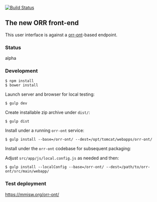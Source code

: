 [![Build Status](https://travis-ci.org/mmisw/orr-portal.svg?branch=master)](https://travis-ci.org/mmisw/orr-portal)

## The new ORR front-end

This user interface is against a
[orr-ont](https://github.com/mmisw/orr-ont)-based endpoint.

### Status

alpha


### Development

```shell
$ npm install
$ bower install
```

Launch server and browser for local testing:

```shell
$ gulp dev
```

Create installable zip archive under `dist/`:

```shell
$ gulp dist
```

Install under a running `orr-ont` service:

```shell
$ gulp install --base=/orr-ont/ --dest=/opt/tomcat/webapps/orr-ont/
```

Install under the `orr-ont` codebase for subsequent packaging:

Adjust `src/app/js/local.config.js` as needed and then:

```shell
$ gulp install --localConfig --base=/orr-ont/ --dest=/path/to/orr-ont/src/main/webapp/
```

### Test deployment

https://mmisw.org/orr-ont/
